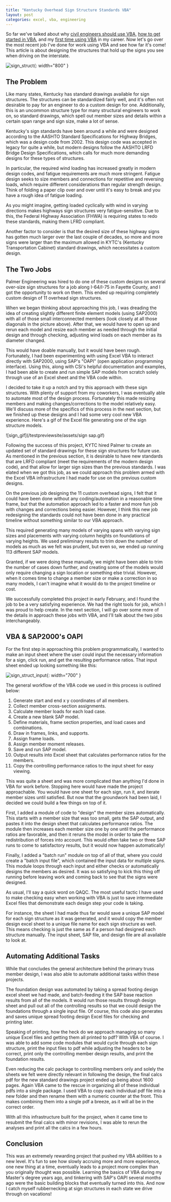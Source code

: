 ```yaml
---
title: "Kentucky Overhead Sign Structure Standards VBA"
layout: post
categories: excel, vba, engineering
---
```


So far we've talked about why [civil engineers should use VBA][why_vba], [how to get started in VBA][start_vba], and my [first time using VBA][lake_bridges_vba] in my career. Now let's go over the most recent job I've done for work using VBA and see how far it's come! This article is about designing the structures that hold up the signs you see when driving on the interstate.



![sign_struct](/testpreviewsite/assets/sign-structure.jpg){: width="800" }

## The Problem
Like many states, Kentucky has standard drawings available for sign structures. The structures can be standardized fairly well, and it's often not desirable to pay for an engineer to do a custom design for one. Additionally, this is an uncommon structure type for many structural engineers to work on, so standard drawings, which spell out member sizes and details within a certain span range and sign size, make a lot of sense. 

Kentucky's sign standards have been around a while and were designed according to the AASHTO Standard Specifications for Highway Bridges, which was a design code from 2002. This design code was accepted in legacy for quite a while, but modern designs follow the AASHTO LRFD Bridge Design Specifications, which calls for much more demanding designs for these types of structures. 

In particular, the required wind loading has increased greatly in modern design codes, and fatigue requirements are much more stringent. Fatigue design seeks to size members and connections for repetitive and reversing loads, which require different considerations than regular strength design. Think of folding a paper clip over and over until it's easy to break and you have a rough idea of fatigue loading. 

As you might imagine, getting loaded cyclically with wind in varying directions makes highways sign structures very fatigue-sensitive. Due to this, the Federal Highway Association (FHWA) is requiring states to redo these standards, making them LFRD compliant. 

Another factor to consider is that the desired size of these highway signs has gotten much larger over the last couple of decades, so more and more signs were larger than the maximum allowed in KYTC's (Kentucky Transportation Cabinet) standard drawings, which necessitates a custom design. 

## The Two Jobs
Palmer Engineering was hired to do one of these custom designs on several over-size sign structures for a job along I-64/I-75 in Fayette County, and I got the opportunity to work on them. This ended up requiring completely custom design of 11 overhead sign structures.

When we began thinking about approaching this job, I was dreading the idea of creating slightly different finite element models (using SAP2000) with all of those small interconnected members (look closely at all those diagonals in the picture above). After that, we would have to open up and rerun each model and resize each member as needed through the initial design and through checking, adjusting wind loads on each member as its diameter changed.

This would have doable manually, but it would have been rough. Fortunately, I had been experimenting with using Excel VBA to interact directly with SAP2000, using SAP's "OAPI" (open application programming interface). Using this, along with CSi's helpful documentation and examples, I had been able to create and run simple SAP models from scratch solely through use of an Excel sheet and the VBA code within.

I decided to take it up a notch and try this approach with these sign structures. With plenty of support from my coworkers, I was eventually able to automate most of the design process. Fortunately this made resizing members and making changes/corrections to the model relatively easy. We'll discuss more of the specifics of this process in the next section, but we finished up these designs and I had some very cool new VBA experience. Here's a gif of the Excel file generating one of the sign structure models.

![sign_gif](/testpreviewsite/assets/sign sap.gif)

Following the success of this project, KYTC hired Palmer to create an updated set of standard drawings for these sign structures for future use. As mentioned in the previous section, it is desirable to have new standards that are LRFD compliant (meet the requirements of the modern design code), and that allow for larger sign sizes than the previous standards. I was elated when we got this job, as we could approach this problem armed with the Excel VBA infrastructure I had made for use on the previous custom designs. 

On the previous job designing the 11 custom overhead signs, I felt that it could have been done without any coding/automation in a reasonable time frame, but that the automation approach led to a faster and more fun job with changes and corrections being easier. However, I think this new job redesigning the standards could not have been done in any practical timeline without something similar to our VBA approach. 

This required generating many models of varying spans with varying sign sizes and placements with varying column heights on foundations of varying heights. We used preliminary results to trim down the number of models as much as we felt was prudent, but even so, we ended up running 113 different SAP models.

Granted, if we were doing these manually, we might have been able to trim the number of cases down further, and creating some of the models would only require changing a sign location or something else trivial. However, when it comes time to change a member size or make a correction in so many models, I can't imagine what it would do to the project timeline or cost.

We successfully completed this project in early February, and I found the job to be a very satisfying experience. We had the right tools for job, which I was proud to help create. In the next section, I will go over some more of the details in approach these jobs with VBA, and I'll talk about the two jobs interchangeably.

## VBA & SAP2000's OAPI
For the first step in approaching this problem programmatically, I wanted to make an input sheet where the user could input the necessary information for a sign, click run, and get the resulting performance ratios. That input sheet ended up looking something like this:

![sign_struct_input](/testpreviewsite/assets/sign-struct-input.jpg){: width="700" }

The general workflow of the VBA code we used in this process is outlined below:

1. Generate start and end x y coordinates of all members.
2. Collect member cross-section assignments.
3. Calculate member loads for each load case.
4. Create a new blank SAP model.
5. Define materials, frame section properties, and load cases and combinations.
6. Draw in frames, links, and supports.
7. Assign frame loads.
8. Assign member moment releases.
9. Save and run SAP model.
10. Output results into Excel sheet that calculates performance ratios for the members.
11. Copy the controlling performance ratios to the input sheet for easy viewing.

This was quite a sheet and was more complicated than anything I'd done in VBA for work before. Stopping here would have made the project approachable. You would have one sheet for each sign, run it, and iterate member sizes until satisfied. But now that the groundwork had been laid, I decided we could build a few things on top of it.

First, I added a module of code to "design" the member sizes automatically. This starts with a member size that was too small, gets the SAP output, and pastes it into the design sheet that calculates performance ratios. The module then increases each member size one by one until the performance ratios are favorable, and then it reruns the model in order to take the redistribution of forces into account. This would often take two or three SAP runs to come to satisfactory results, but it would now happen automatically!

Finally, I added a "batch run" module on top of all of that, where you could create a "batch input file", which contained the input data for multiple signs. This module loops through each input and either checks or automatically designs the members as desired. It was so satisfying to kick this thing off running before leaving work and coming back to see that the signs were designed. 

As usual, I'll say a quick word on QAQC. The most useful tactic I have used to make checking easy when working with VBA is just to save intermediate Excel files that demonstrate each design step your code is taking. 

For instance, the sheet I had made thus far would save a unique SAP model for each sign structure as it was generated, and it would copy the member design excel sheet to a unique file name for each sign structure as well. This means checking is just the same as if a person had designed each structure manually. The input sheet, SAP file, and design file are all available to look at.

## Automating Additional Tasks
While that concludes the general architecture behind the primary truss member design, I was also able to automate additional tasks within these projects.

The foundation design was automated by taking a spread footing design excel sheet we had made, and batch-feeding it the SAP base reaction results from all of the models. It would run those results through design sheet and pull out all of the controlling results so that we could design the foundations through a single input file. Of course, this code also generates and saves unique spread footing design Excel files for checking and printing later.

Speaking of printing, how the heck do we approach managing so many unique Excel files and getting them all printed to pdf? With VBA of course. I was able to add some code modules that would cycle through each sign structure, print the input files to pdf while adjusting the headers to be correct, print only the controlling member design results, and print the foundation results. 

Even reducing the calc package to controlling members only and solely the sheets we felt were directly relevant in following the design, the final calcs pdf for the new standard drawings project ended up being about 1600 pages. Again VBA came to the rescue in organizing all of these individual pdfs into a single package. I used VBA to copy each individual pdf file into a new folder and then rename them with a numeric counter at the front. This makes combining them into a single pdf a breeze, as it will all be in the correct order.

With all this infrastructure built for the project, when it came time to resubmit the final calcs with minor revisions, I was able to rerun the analyses and print all the calcs in a few hours.

## Conclusion
This was an extremely rewarding project that pushed my VBA abilities to a new level. It's fun to see how slowly accruing more and more experience, one new thing at a time, eventually leads to a project more complex than you originally thought was possible. Learning the basics of VBA during my Master's degree years ago, and tinkering with SAP's OAPI several months ago were the basic building blocks that eventually turned into this. And now I catch myself rubbernecking at sign structures in each state we drive through on vacations!


[why_vba]: https://lucasbeattie.com/why-civil-engineers-vba/
[start_vba]: https://lucasbeattie.com/getting-started-in-vba/
[lake_bridges_vba]: https://lucasbeattie.com/vba-lake-bridges/
